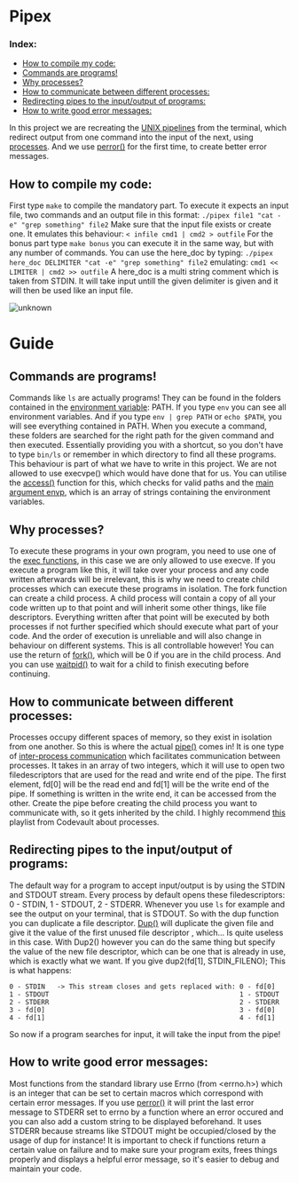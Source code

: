 # Pipex

### Index:
+ [How to compile my code:](#how-to-compile-my-code)
+ [Commands are programs!](#commands-are-programs) 
+ [Why processes? ](#why-processes) 
+ [How to communicate between different processes:](#how-to-communicate-between-different-processes)
+ [Redirecting pipes to the input/output of programs:](#redirecting-pipes-to-the-inputoutput-of-programs)
+ [How to write good error messages: ](#how-to-write-good-error-messages)

In this project we are recreating the [UNIX pipelines](https://www.geeksforgeeks.org/piping-in-unix-or-linux/) from the terminal, which redirect output from one command into the input of the next,
using [processes](https://en.wikipedia.org/wiki/Process_(computing)). And we use [perror()](https://linux.die.net/man/3/perror) for the first time, to create better error messages.
<br>

## How to compile my code:
First type `make` to compile the mandatory part. To execute it expects an input file, two commands and an output file in this format: 
`./pipex file1 "cat -e" "grep something" file2` Make sure that the input file exists or create one. It emulates this behaviour: `< infile cmd1 | cmd2 > outfile`
For the bonus part type `make bonus` you can execute it in the same way, but with any number of commands. You can use the here_doc by typing: 
`./pipex here_doc DELIMITER "cat -e" "grep something" file2` emulating: `cmd1 << LIMITER | cmd2 >> outfile`
A here_doc is a multi string comment which is taken from STDIN. It will take input untill the given delimiter is given and it will then be used like an input file. 

![unknown](https://user-images.githubusercontent.com/13866954/179375247-7800f6d0-2a32-4499-8f5b-05ea23167022.png)

# Guide
## Commands are programs!
Commands like `ls` are actually programs! They can be found in the folders contained in the [environment variable](https://wiki.archlinux.org/title/environment_variables): PATH. 
If you type `env` you can see all environment variables. And if you type `env | grep PATH` or `echo $PATH`, you will see everything contained in PATH.
When you execute a command, these folders are searched for the right path for the given command and then executed. Essentially providing you with a shortcut, 
so you don't have to type `bin/ls` or remember in which directory to find all these programs. 
This behaviour is part of what we have to write in this project. We are not allowed to use execvpe() which would have done that for us.
You can utilise the [access()](https://linux.die.net/man/2/access) function for this, which checks for valid paths and the [main argument envp](http://crasseux.com/books/ctutorial/Environment-variables.html), which is an array of strings containing the environment variables.


## Why processes? 
To execute these programs in your own program, you need to use one of the [exec functions](https://linuxhint.com/exec_linux_system_call_c/), in this case we are only allowed to use execve. 
If you execute a program like this, it will take over your process and any code written afterwards will be irrelevant, this is why we need
to create child processes which can execute these programs in isolation. The fork function can create a child process. A child process will contain 
a copy of all your code written up to that point and will inherit some other things, like file descriptors. 
Everything written after that point will be executed by both processes if not further specified which should execute what part of your code. 
And the order of execution is unreliable and will also change in behaviour on different systems. 
This is all controllable however! You can use the return of [fork()](https://linux.die.net/man/2/fork), which will be 0 if you are in the child process. 
And you can use [waitpid()](https://linux.die.net/man/2/waitpid) to wait for a child to finish executing before continuing.

## How to communicate between different processes:
Processes occupy different spaces of memory, so they exist in isolation from one another. So this is where the actual [pipe()](https://www.geeksforgeeks.org/pipe-system-call/) comes in! It is one type of [inter-process communication](https://en.wikipedia.org/wiki/Inter-process_communication) which facilitates communication between processes. It takes in an array of two integers, which it will use to open two filedescriptors that are used for the read and write end of the pipe. The first element, fd[0] will be the read end and fd[1] will be the write end of the pipe. If something is written in the write end, it can be accessed from the other. Create the pipe before creating the child process you want to communicate with, so it gets inherited by the child.
I highly recommend [this](https://www.youtube.com/watch?v=cex9XrZCU14&list=PLfqABt5AS4FkW5mOn2Tn9ZZLLDwA3kZUY) playlist from Codevault about processes.

## Redirecting pipes to the input/output of programs:
The default way for a program to accept input/output is by using the STDIN and STDOUT stream. Every process by default opens these filedescriptors: 
0 - STDIN, 1 - STDOUT, 2 - STDERR. Whenever you use `ls` for example and see the output on your terminal, that is STDOUT. 
So with the dup function you can duplicate a file descriptor. [Dup()](https://linux.die.net/man/2/dup2) will duplicate the given file and give it the value of the first unused file descriptor , which... Is quite useless in this case. With Dup2() however you can do the same thing but specify the value of the new file descriptor, which can be one that is already in use, which is exactly what we want. If you give dup2(fd[1], STDIN_FILENO); This is what happens: 
```
0 - STDIN   -> This stream closes and gets replaced with: 0 - fd[0]
1 - STDOUT                                                1 - STDOUT
2 - STDERR                                                2 - STDERR
3 - fd[0]                                                 3 - fd[0]
4 - fd[1]                                                 4 - fd[1]
```
So now if a program searches for input, it will take the input from the pipe!

## How to write good error messages: 
Most functions from the standard library use Errno (from <errno.h>) which is an integer that can be set to certain macros which correspond with certain error messages. If you use [perror()](https://www.tutorialspoint.com/c_standard_library/c_function_perror.htm) it will print the last error message to STDERR set to errno by a function where an error occured and you can also add a custom string to be displayed beforehand. It uses STDERR because streams like STDOUT might be occupied/closed by the usage of dup for instance! It is important to check if functions return a certain value on failure and to make sure your program exits, frees things properly and displays a helpful error message, so it's easier to debug and maintain your code. 
